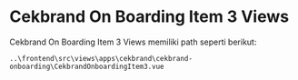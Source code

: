 # Cekbrand On Boarding Item 3 Views

Cekbrand On Boarding Item 3 Views memiliki path seperti berikut:

```
..\frontend\src\views\apps\cekbrand\cekbrand-onboarding\CekbrandOnboardingItem3.vue
```